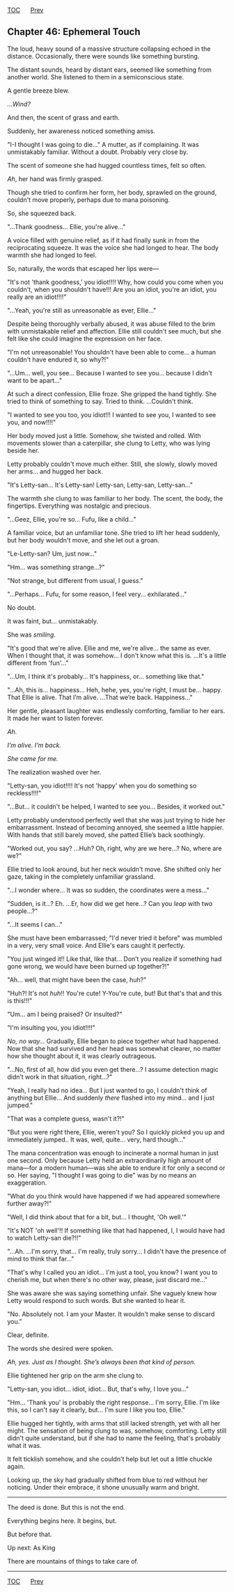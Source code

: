 [TOC](../readme.md)&nbsp;&nbsp;&nbsp;&nbsp;&nbsp;&nbsp;[Prev](index_split_020.md)&nbsp;&nbsp;&nbsp;&nbsp;&nbsp;&nbsp;



## Chapter 46: Ephemeral Touch

The loud, heavy sound of a massive structure collapsing echoed in the
distance. Occasionally, there were sounds like something bursting.

The distant sounds, heard by distant ears, seemed like something from
another world. She listened to them in a semiconscious state.

A gentle breeze blew.

*...Wind?*

And then, the scent of grass and earth.

Suddenly, her awareness noticed something amiss.

"I-I thought I was going to die..." A mutter, as if complaining. It was
unmistakably familiar. Without a doubt. Probably very close by.

The scent of someone she had hugged countless times, felt so often.

*Ah*, her hand was firmly grasped.

Though she tried to confirm her form, her body, sprawled on the ground,
couldn't move properly, perhaps due to mana poisoning.

So, she squeezed back.

"...Thank goodness... Ellie, you're alive..."

A voice filled with genuine relief, as if it had finally sunk in from
the reciprocating squeeze. It was the voice she had longed to hear. The
body warmth she had longed to feel.

So, naturally, the words that escaped her lips were—

"It's not 'thank goodness,' you idiot!!!! Why, how could you come when
you couldn't, when you shouldn't have!!! Are you an idiot, you're an
idiot, you really are an idiot!!!!"

"...Yeah, you're still as unreasonable as ever, Ellie..."

Despite being thoroughly verbally abused, it was abuse filled to the
brim with unmistakable relief and affection. Ellie still couldn't see
much, but she felt like she could imagine the expression on her face.

"I'm not unreasonable! You shouldn't have been able to come... a human
couldn't have endured it, so why?!"

"...Um... well, you see... Because I wanted to see you... because I
didn't want to be apart..."

At such a direct confession, Ellie froze. She gripped the hand tightly.
She tried to think of something to say. Tried to think. ...Couldn't
think.

"I wanted to see you too, you idiot!!! I wanted to see you, I wanted to
see you, and now!!!!"

Her body moved just a little. Somehow, she twisted and rolled. With
movements slower than a caterpillar, she clung to Letty, who was lying
beside her.

Letty probably couldn't move much either. Still, she slowly, slowly
moved her arms... and hugged her back.

"It's Letty-san... It's Letty-san! Letty-san, Letty-san, Letty-san..."

The warmth she clung to was familiar to her body. The scent, the body,
the fingertips. Everything was nostalgic and precious.

"...Geez, Ellie, you're so... Fufu, like a child..."

A familiar voice, but an unfamiliar tone. She tried to lift her head
suddenly, but her body wouldn't move, and she let out a groan.

"Le-Letty-san? Um, just now..."

"Hm... was something strange...?"

"Not strange, but different from usual, I guess."

"...Perhaps... Fufu, for some reason, I feel very... exhilarated..."

No doubt.

It was faint, but... unmistakably.

She was *smiling*.

"It's good that we're alive. Ellie and me, we're alive... the same as
ever. When I thought that, it was somehow... I don't know what this is.
...It's a little different from 'fun'..."

"...Um, I think it's probably… It's happiness, or... something like
that."

"...Ah, this is... happiness... Heh, hehe, yes, you're right, I must
be... happy. That Ellie is alive. That I’m alive. ...That we’re back.
Happiness..."

Her gentle, pleasant laughter was endlessly comforting, familiar to her
ears. It made her want to listen forever.

*Ah.*

*I’m alive. I’m back.*

*She came for me.*

The realization washed over her.

"Letty-san, you idiot!!!! It's not 'happy' when you do something so
reckless!!!!"

"...But... it couldn't be helped, I wanted to see you... Besides, it
worked out."

Letty probably understood perfectly well that she was just trying to
hide her embarrassment. Instead of becoming annoyed, she seemed a little
happier. With hands that still barely moved, she patted Ellie’s back
soothingly.

"Worked out, you say? ...Huh? Oh, right, why are we here...? No, where
are we?"

Ellie tried to look around, but her neck wouldn't move. She shifted only
her gaze, taking in the completely unfamiliar grassland.

"...I wonder where... It was so sudden, the coordinates were a mess..."

"Sudden, is it...? Eh. ...Er, how did we get here...? Can you *leap*
with two people...?"

"...It seems I can..."

She must have been embarrassed; "I'd never tried it before" was mumbled
in a very, very small voice. And Ellie's ears caught it perfectly.

"You just winged it!! Like that, like that... Don’t you realize if
something had gone wrong, we would have been burned up together?!"

"Ah... well, that might have been the case, huh?"

"Huh?! It's not *huh*!! You're cute! Y-You're cute, but! But that's that
and this is this!!!"

"Um... am I being praised? Or insulted?"

"I'm insulting you, you idiot!!!!"

*No, no way…* Gradually, Ellie began to piece together what had
happened. Now that she had survived and her head was somewhat clearer,
no matter how she thought about it, it was clearly outrageous.

"...No, first of all, how did you even get there...? I assume detection
magic didn’t work in that situation, right...?"

"Yeah, I really had no idea... But I just wanted to go, I couldn't think
of anything but Ellie... And suddenly *there* flashed into my mind...
and I just jumped."

"That was a complete guess, wasn't it?!"

"But you were right there, Ellie, weren't you? So I quickly picked you
up and immediately jumped.. It was, well, quite... very, hard though..."

The mana concentration was enough to incinerate a normal human in just
one second. Only because Letty held an extraordinarily high amount of
mana—for a modern human—was she able to endure it for only a second or
so. Her saying, "I thought I was going to die" was by no means an
exaggeration.

"What do you think would have happened if we had appeared somewhere
further away?!"

"Well, I did think about that for a bit, but... I thought, 'Oh well.'"

"It's NOT 'oh well'!! If something like that had happened, I, I would
have had to watch Letty-san die?!!"

"...Ah. ...I'm sorry, that... I'm really, truly sorry... I didn't have
the presence of mind to think that far..."

"That's why I called you an idiot... I'm just a tool, you know? I want
you to cherish me, but when there's no other way, please, just discard
me..."

She was aware she was saying something unfair. She vaguely knew how
Letty would respond to such words. But she wanted to hear it.

"No. Absolutely not. I am your Master. It wouldn't make sense to discard
you."

Clear, definite.

The words she desired were spoken.

*Ah, yes. Just as I thought. She’s always been that kind of person.*

Ellie tightened her grip on the arm she clung to.

"Letty-san, you idiot... idiot, idiot... But, that's why, I love you..."

"Hm... 'Thank you' is probably the right response... I'm sorry, Ellie.
I'm like this, so I can't say it clearly, but... I'm sure I like you
too, Ellie."

Ellie hugged her tightly, with arms that still lacked strength, yet with
all her might. The sensation of being clung to was, somehow, comforting.
Letty still didn't quite understand, but if she had to name the feeling,
that's probably what it was.

It felt ticklish somehow, and she couldn't help but let out a little
chuckle again.

Looking up, the sky had gradually shifted from blue to red without her
noticing. Under their embrace, it shone unusually warm and bright.

------------------------------------------------------------------------

The deed is done. But this is not the end.

Everything begins here. It begins, but.

But before that.

Up next: As King

There are mountains of things to take care of.


---
[TOC](../readme.md)&nbsp;&nbsp;&nbsp;&nbsp;&nbsp;&nbsp;[Prev](index_split_020.md)&nbsp;&nbsp;&nbsp;&nbsp;&nbsp;&nbsp;


